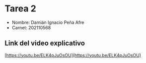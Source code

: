 

# Tarea 2

- Nombre: Damián Ignacio Peña Afre
- Carnet: 202110568

## Link del video explicativo

[https://youtu.be/ELK4pJuOsOU](https://youtu.be/ELK4pJuOsOU)